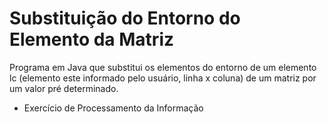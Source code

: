 # Substituição do Entorno do Elemento da Matriz 
Programa em Java que substitui os elementos do entorno de um elemento lc (elemento este informado pelo usuário, linha x coluna) de um matriz por um valor pré determinado.
 - Exercício de Processamento da Informação
